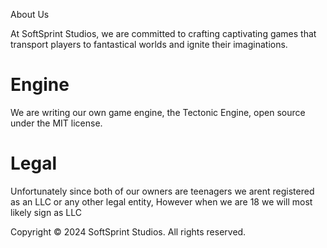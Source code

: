 About Us

At SoftSprint Studios, we are committed to crafting captivating games that transport players to fantastical worlds and ignite their imaginations.

# Engine

We are writing our own game engine, the Tectonic Engine, open source under the MIT license.

# Legal

Unfortunately since both of our owners are teenagers we arent registered as an LLC or any other legal entity, However when we are 18 we will most likely sign as LLC

Copyright © 2024 SoftSprint Studios. All rights reserved.
